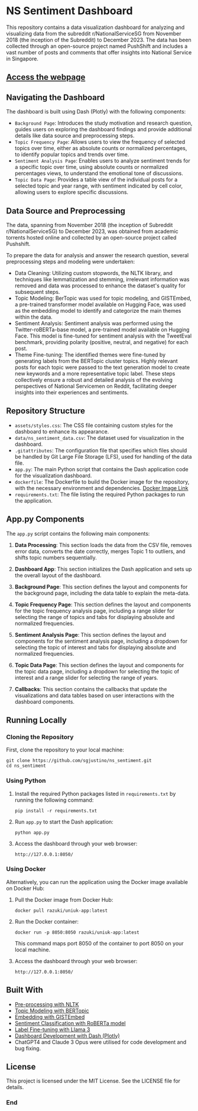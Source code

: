 # NS Sentiment Dashboard

This repository contains a data visualization dashboard for analyzing and visualizing data from the subreddit r/NationalServiceSG from November 2018 (the inception of the Subreddit) to December 2023. The data has been collected through an open-source project named PushShift and includes a vast number of posts and comments that offer insights into National Service in Singapore.

## [Access the webpage](XX)


## Navigating the Dashboard

The dashboard is built using Dash (Plotly) with the following components:

* `Background Page`: Introduces the study motivation and research question, guides users on exploring the dashboard findings and provide additional details like data source and preprocessing steps.
* `Topic Frequency Page`: Allows users to view the frequency of selected topics over time, either as absolute counts or normalized percentages, to identify popular topics and trends over time.
* `Sentiment Analysis Page`: Enables users to analyze sentiment trends for a specific topic over time, using absolute counts or normalized percentages views, to understand the emotional tone of discussions.
* `Topic Data Page`: Provides a table view of the individual posts for a selected topic and year range, with sentiment indicated by cell color, allowing users to explore specific discussions.
    
## Data Source and Preprocessing

The data, spanning from November 2018 (the inception of Subreddit r/NationalServiceSG) to December 2023, was obtained from academic torrents hosted online and collected by an open-source project called Pushshift.

To prepare the data for analysis and answer the research question, several preprocessing steps and modeling were undertaken:

* Data Cleaning: Utilizing custom stopwords, the NLTK library, and techniques like lemmatization and stemming, irrelevant information was removed and data was processed to enhance the dataset's quality for subsequent steps.
* Topic Modeling: BerTopic was used for topic modeling, and GISTEmbed, a pre-trained transformer model available on Hugging Face, was used as the embedding model to identify and categorize the main themes within the data.
* Sentiment Analysis: Sentiment analysis was performed using the Twitter-roBERTa-base model, a pre-trained model available on Hugging Face. This model is fine-tuned for sentiment analysis with the TweetEval benchmark, providing polarity (positive, neutral, and negative) for each post.
* Theme Fine-tuning: The identified themes were fine-tuned by generating labels from the BERTopic cluster topics. Highly relevant posts for each topic were passed to the text generation model to create new keywords and a more representative topic label.
These steps collectively ensure a robust and detailed analysis of the evolving perspectives of National Servicemen on Reddit, facilitating deeper insights into their experiences and sentiments.

## Repository Structure

- `assets/styles.css`: The CSS file containing custom styles for the dashboard to enhance its appearance.
- `data/ns_sentiment_data.csv`: The dataset used for visualization in the dashboard.
- `.gitattributes`: The configuration file that specifies which files should be handled by Git Large File Storage (LFS), used for handling of the data file.
- `app.py`: The main Python script that contains the Dash application code for the visualization dashboard.
- `dockerfile`: The Dockerfile to build the Docker image for the repository, with the necessary environment and dependencies. [Docker Image Link](https://hub.docker.com/r/razuki/uniuk-app)
- `requirements.txt`: The file listing the required Python packages to run the application.

## App.py Components

The `app.py` script contains the following main components:

1. **Data Processing**: This section loads the data from the CSV file, removes error data, converts the date correctly, merges Topic 1 to outliers, and shifts topic numbers sequentially.

2. **Dashboard App**: This section initializes the Dash application and sets up the overall layout of the dashboard.

3. **Background Page**: This section defines the layout and components for the background page, including the data table to explain the meta-data.

4. **Topic Frequency Page**: This section defines the layout and components for the topic frequency analysis page, including a range slider for selecting the range of topics and tabs for displaying absolute and normalized frequencies.

5. **Sentiment Analysis Page**: This section defines the layout and components for the sentiment analysis page, including a dropdown for selecting the topic of interest and tabs for displaying absolute and normalized frequencies.

6. **Topic Data Page**: This section defines the layout and components for the topic data page, including a dropdown for selecting the topic of interest and a range slider for selecting the range of years.

7. **Callbacks**: This section contains the callbacks that update the visualizations and data tables based on user interactions with the dashboard components.

## Running Locally

### Cloning the Repository

First, clone the repository to your local machine:

```
git clone https://github.com/sgjustino/ns_sentiment.git
cd ns_sentiment
```

### Using Python

1. Install the required Python packages listed in `requirements.txt` by running the following command:

   ```
   pip install -r requirements.txt
   ```

2. Run `app.py` to start the Dash application:

   ```
   python app.py
   ```

3. Access the dashboard through your web browser:

   ```
   http://127.0.0.1:8050/
   ```

### Using Docker

Alternatively, you can run the application using the Docker image available on Docker Hub:

1. Pull the Docker image from Docker Hub:

   ```
   docker pull razuki/uniuk-app:latest
   ```

2. Run the Docker container:

   ```
   docker run -p 8050:8050 razuki/uniuk-app:latest
   ```

   This command maps port 8050 of the container to port 8050 on your local machine.

3. Access the dashboard through your web browser:

   ```
   http://127.0.0.1:8050/
   ```

## Built With

- [Pre-processing with NLTK](https://github.com/nltk/nltk)
- [Topic Modeling with BERTopic](https://github.com/MaartenGr/BERTopic)
- [Embedding with GISTEmbed](https://huggingface.co/avsolatorio/GIST-large-Embedding-v0)
- [Sentiment Classification with RoBERTa model](https://huggingface.co/cardiffnlp/twitter-roberta-base-sentiment-latest)
- [Label Fine-tuning with Llama 3](https://github.com/meta-llama/llama3)
- [Dashboard Development with Dash (Plotly)](https://github.com/plotly/dash)
- ChatGPT4 and Claude 3 Opus were utilised for code development and bug fixing.

## License

This project is licensed under the MIT License. See the LICENSE file for details.

### End